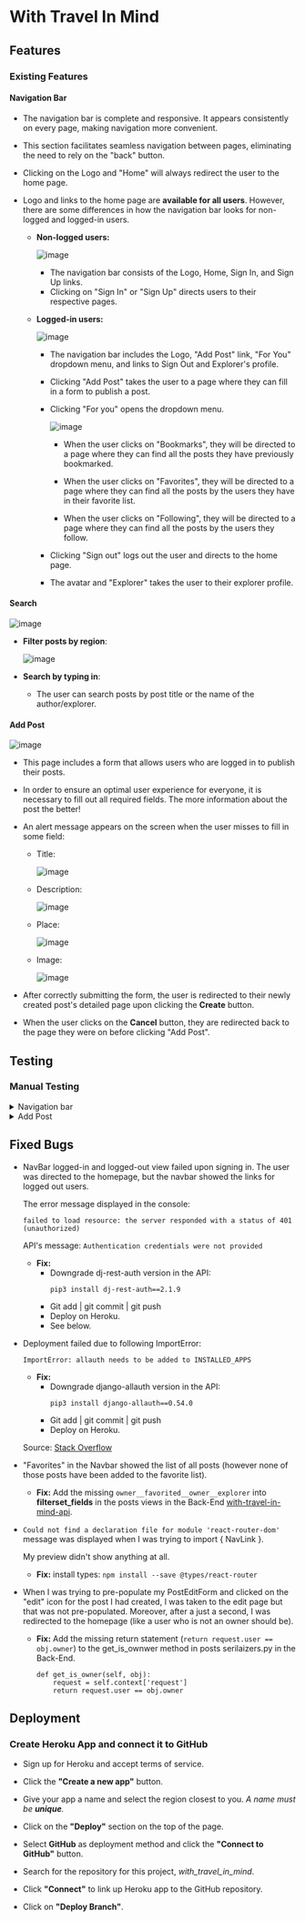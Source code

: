 # With Travel In Mind

## Features

### Existing Features

#### Navigation Bar

- The navigation bar is complete and responsive. It appears consistently on every page, making navigation more convenient.

- This section facilitates seamless navigation between pages, eliminating the need to rely on the "back" button.

- Clicking on the Logo and "Home" will always redirect the user to the home page.

- Logo and links to the home page are **available for all users**. However, there are some differences in how the navigation bar looks for non-logged and logged-in users.
 
  - **Non-logged users:**

    ![image](https://res.cloudinary.com/dx0imlozl/image/upload/v1700430296/navbar-logged-out_kvjjih.png)
    
    - The navigation bar consists of the Logo, Home, Sign In, and Sign Up links. 
    - Clicking on "Sign In" or "Sign Up" directs users to their respective pages.

  - **Logged-in users:**
    
    ![image](https://res.cloudinary.com/dx0imlozl/image/upload/v1700430296/navbar-logged-in_rp6sbg.png)

    - The navigation bar includes the Logo, "Add Post" link, "For You" dropdown menu, and links to Sign Out and Explorer's profile.
    
    - Clicking "Add Post" takes the user to a page where they can fill in a form to publish a post.
    
    - Clicking "For you" opens the dropdown menu.
      
      ![image](https://res.cloudinary.com/dx0imlozl/image/upload/v1700435181/dropdown-menu_ucqlzm.png)
      
      - When the user clicks on "Bookmarks", they will be directed to a page where they can find all the posts they have previously bookmarked.
      
      - When the user clicks on "Favorites", they will be directed to a page where they can find all the posts by the users they have in their favorite list.
     
      - When the user clicks on "Following", they will be directed to a page where they can find all the posts by the users they follow.
    
    - Clicking "Sign out" logs out the user and directs to the home page.
    
    - The avatar and "Explorer" takes the user to their explorer profile.

#### Search

![image](https://res.cloudinary.com/dx0imlozl/image/upload/v1700435547/search_ietn9p.png)

- **Filter posts by region**:
 
  ![image](https://res.cloudinary.com/dx0imlozl/image/upload/v1700436195/search-by-region_vgnqrj.png)

- **Search by typing in**:
  - The user can search posts by post title or the name of the author/explorer.

#### Add Post

![image](https://res.cloudinary.com/dx0imlozl/image/upload/v1700599677/add-post_h8xke0.png)

- This page includes a form that allows users who are logged in to publish their posts.

- In order to ensure an optimal user experience for everyone, it is necessary to fill out all required fields. The more information about the post the better! 

- An alert message appears on the screen when the user misses to fill in some field:
  
  - Title:
    
    ![image](https://res.cloudinary.com/dx0imlozl/image/upload/v1700601821/alert-message_oa6r3d.png)
  
  - Description:

    ![image](https://res.cloudinary.com/dx0imlozl/image/upload/v1700601821/alert-message_oa6r3d.png)

  - Place:
    
    ![image](https://res.cloudinary.com/dx0imlozl/image/upload/v1700601821/alert-message_oa6r3d.png)

  - Image:
   
    ![image](https://res.cloudinary.com/dx0imlozl/image/upload/v1700601821/alert-for-the-image-field_boihzg.png)

- After correctly submitting the form, the user is redirected to their newly created post's detailed page upon clicking the **Create** button.

- When the user clicks on the **Cancel** button, they are redirected back to the page they were on before clicking "Add Post".

## Testing

### Manual Testing

<details><summary>Navigation bar</summary>

| Feature | Expect | Action | Result | Pass/Fail |
|---------|--------|--------|--------|-----------|
| **Logo** (available for all users) | When the user clicks on the Logo, they should be redirected to the home page of the site. | Click on "With Travel In Mind" in the navigation bar at the top of the page. | The user is redirected to the home page of the site. | Pass |
| **Home** (available for all users) | Clicking "Home" should redirect the user to the homepage of the site. | Click on "Home" in the navigation bar at the top of the page. | The user is redirected to the home page of the site. | Pass |
| **Sign in** (available for all users) | When the user clicks "Sign In" they should be redirected to the sign in page. | Click on "Sign In" in the navigation bar at the top of the page. | The user is redirected to the sign in page. | Pass |
| **Sign Up** (available for all users) | Clicking "Sign Up" should redirect the user to the registration page. | Click on "Sign Up" in the navigation bar at the top of the page. | The user is redirected to the registration page. | Pass |
| **Add Post** (available for only logged-in users) | When the user clicks "Add Post", they should be redirected to a form page their they can fill in data and publish a post. | Click on Add Post in the navigation bar at the top of the page. | The user is redirected to the form page. | Pass |
| **For you** | Clicking "For you" should open a dropdown with three links. | Click on "For you" in tje mavigation bar at the top of the page. | The links for "Bookmarks", "Favorites" and "Following" appear on the screen. | Pass |
| **For you. Bookmarks** | Clicking "Bookmarks" should take the user to the page showing all the posts the user has bookmarked. | Click on "For You" and select "Bookmarks" from the dropdown menu that appears. | The user is redirected to the page containing only the user's bookmarked posts. | Pass |
| **For you. Bookmarks**. _No Results_ | If the user hasn't bookmarked any posts yet, a message saying that should be displayed. | Remove all your bookmarked posts, if any, and select "Bookmarks". | The "No results found. You need to bookmark some posts to get them displayed here.." appears on the screen. | Pass |
| **For you. Favorites** | When the user clicks "Favorites", they should be directed to a page that displays all posts from the explorers they have in their favorite list.| Click on "For You" and select "Favorites" from the dropdown menu that appears. | The user is redirected to the page containing posts only from the explorers they have in their favorite list. | Pass |
| **For you. Favorites**. _No Results_ | If a user has not added anyone to their favorites list or if the people they have added have not posted anything, a message should be displayed indicating that there are no posts to show. | First, remove any users from the favorites list. After that, select "Favorites".| The "It seems that you don't have any users on your favorite list or the ones you have added haven't posted anything yet. Go to the profiles you like the most and click the 'Fan' button to get their posts displayed here." message appears on the screen. | Pass |
| **For you. Following** | When the user clicks "Following", they should be directed to a page that displays all posts from the explorers they follow. | Click on "For You" and select "Following" from the dropdown menu that appears. | The user is redirected to the page containing posts only from explorers they follow. | Pass |
| **For you. Following**. _No Results_ | If a user is not following anyone or if those they follow have not posted anything, a message should be displayed indicating that there are no posts to show. | If you are currently following any users, please unfollow them first. After that, select "Following".| The "No results found. Either you are not following anyone, or those you follow haven't posted anything yet." message appears on the screen. | Pass |
| **Sign out** (available for only logged-in users) | Clicking "Sign out" should log the user out and redirect them to the home page. | Click on "Sign out" in the navigation bar at the top of the page. | The user is logged out and redirected to the home page. | Pass |
| **Explorer** (available for only logged in users) | When the user clicks "Explorer", they should be redirected to their own explorer profile. | Click on "Explorer" in the navigation bar at the top of the page. | The user is redirected to their profile page. | Pass |

</details>

<details><summary>Add Post</summary>

| Feature | Expect | Action | Result | Pass/Fail |
|---------|--------|--------|--------|-----------|
| Incomplete form | It shouldn't be possible to submit the form without first filling in all the fields. | Leave one or several fields empty and click the "Create" button. | The user remains on the "Add Post" page until all the fields are filled in. Different alert messages are displayed. [Click here to come to the screenshots of messages](#add-post). | Pass |
| Form submission | After successfully submitting the form, the user should be taken to the page displaying details about the newly created post. | Fill successfully in all the fields and click the "Create" button. | The user is redirected to the detailed post page. | Pass |
| "Cancel" | By clicking the "Cancel" button, the user should be taken to the page the user was visiting before clicking "Add Post". | Click the "Cancel" button. | The user is redirected back to the page they were visiting just before choosing to add a post. | Pass |
</details>

## Fixed Bugs

- NavBar logged-in and logged-out view failed upon signing in. The user was directed to the homepage, but the navbar showed the links for logged out users.

  The error message displayed in the console: 
  
  `failed to load resource: the server responded with a status of 401 (unauthorized)` 
  
  API's message: `Authentication credentials were not provided`

  - **Fix:**
    - Downgrade dj-rest-auth version in the API: 
      ````
      pip3 install dj-rest-auth==2.1.9
      `````
    - Git add | git commit | git push
    - Deploy on Heroku.
    - See below.

- Deployment failed due to following ImportError:

  `ImportError: allauth needs to be added to INSTALLED_APPS`

  - **Fix:**
    - Downgrade django-allauth version in the API: 
      ````
      pip3 install django-allauth==0.54.0
      ````
    - Git add | git commit | git push
    - Deploy on Heroku.

  Source: [Stack Overflow](https://stackoverflow.com/questions/76969410/importerror-allauth-needs-to-be-added-to-installed-apps)

- "Favorites" in the Navbar showed the list of all posts (however none of those posts have been added to the favorite list). 

  - **Fix:** Add the missing `owner__favorited__owner__explorer` into **filterset_fields** in the posts views in the Back-End [with-travel-in-mind-api](https://github.com/Kattis91/with-travel-in-mind-api).

- `Could not find a declaration file for module 'react-router-dom'` message was displayed when I was trying to import { NavLink }.

  My preview didn't show anything at all.

  - **Fix:** install types: `npm install --save @types/react-router`

- When I was trying to pre-populate my PostEditForm and clicked on the "edit" icon for the post I had created, I was taken to the edit page but that was not pre-populated. Moreover, after a just a second, I was redirected to the homepage (like a user who is not an owner should be).

  - **Fix:** Add the missing return statement (`return request.user == obj.owner`) to the get_is_ownwer method in posts serilaizers.py in the Back-End.
    
    ````
    def get_is_owner(self, obj):
        request = self.context['request']
        return request.user == obj.owner
    ````
    
## Deployment

### Create Heroku App and connect it to GitHub

 - Sign up for Heroku and accept terms of service.

 - Click the **"Create a new app"** button.

 - Give your app a name and select the region closest to you. _A name must be **unique**._

 - Click on the **"Deploy"** section on the top of the page.

- Select **GitHub** as deployment method and click the **"Connect to GitHub"** button.

- Search for the repository for this project, _with_travel_in_mind_. 

- Click **"Connect"** to link up Heroku app to the GitHub repository.

- Click on **"Deploy Branch"**.